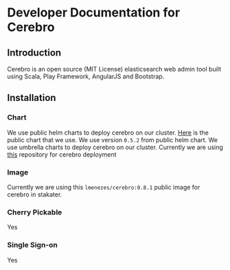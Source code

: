 # Developer Documentation for Cerebro

## Introduction

Cerebro is an open source (MIT License) elasticsearch web admin tool built using Scala, Play Framework, AngularJS and Bootstrap.

## Installation

### Chart

We use public helm charts to deploy cerebro on our cluster. [Here](https://github.com/helm/charts/tree/master/stable/cerebro) is the public chart that we use.
We use version `0.5.2` from public helm chart. We use umbrella charts to deploy cerebro on our cluster. Currently we are using [this](https://github.com/stakater/stakaterkubelogging) repository for cerebro deployment

### Image

Currently we are using this `lmenezes/cerebro:0.8.1` public image for cerebro in stakater.

### Cherry Pickable

Yes

### Single Sign-on

Yes
